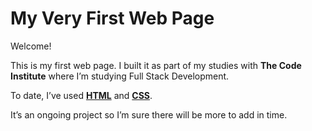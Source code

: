 # My Very First Web Page

Welcome!

This is my first web page. 
I built it as part of my studies with **The Code Institute** where I’m studying Full Stack Development.

To date, I’ve used [**HTML**](https://en.wikipedia.org/wiki/HTML) and [**CSS**](https://en.wikipedia.org/wiki/Cascading_Style_Sheets). 



It’s an ongoing project so I’m sure there will be more to add in time.

